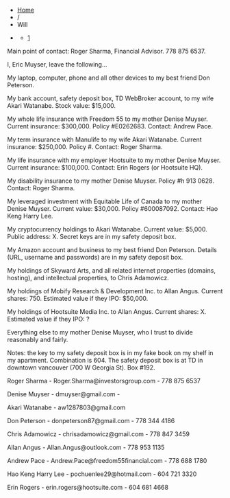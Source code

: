 <ul class="breadcrumb">
    <li><a href="/" address="true">Home</a>
    </li>
    <li><span class="divider">/</span> </li>
    <li class="active">Will</li>
    <li class="pagination">
        <div class="pagination">
            <ul>
                <li class="active"><a href="#">1</a>
                </li>
            </ul>
        </div>
    </li>
</ul>
<div class="post-2 page type-page status-publish hentry row-fluid" id="post-2">
    <meta name="robots" content="noindex">
    <div class="span2">
    </div>
    <div class="span4">
        <p></p>
        <p>Main point of contact: Roger Sharma, Financial Advisor. 778 875 6537.</p>
        <p>I, Eric Muyser, leave the following...</p>
        <p>My laptop, computer, phone and all other devices to my best friend Don Peterson.</p>
        <p>My bank account, safety deposit box, TD WebBroker account, to my wife Akari Watanabe. Stock value: $15,000.</p>
        <p>My whole life insurance with Freedom 55 to my mother Denise Muyser. Current insurance: $300,000. Policy #E0262683. Contact: Andrew Pace.</p>
        <p>My term insurance with Manulife to my wife Akari Watanabe. Current insurance: $250,000. Policy #. Contact: Roger Sharma.</p>
        <p>My life insurance with my employer Hootsuite to my mother Denise Muyser. Current insurance: $100,000. Contact: Erin Rogers (or Hootsuite HQ).</p>
        <p>My disability insurance to my mother Denise Muyser. Policy #h 913 0628. Contact: Roger Sharma.</p>
        <p>My leveraged investment with Equitable Life of Canada to my mother Denise Muyser. Current value: $30,000. Policy #600087092. Contact: Hao Keng Harry Lee.</p>
        <p>My cryptocurrency holdings to Akari Watanabe. Current value: $5,000. Public address: X. Secret keys are in my safety deposit box.</p>
        <p>My Amazon account and business to my best friend Don Peterson. Details (URL, username and passwords) are in my safety deposit box.</p>
        <p>My holdings of Skyward Arts, and all related internet properties (domains, hosting), and intellectual properties, to Chris Adamowicz.</p>
        <p>My holdings of Mobify Research &amp; Development Inc. to Allan Angus. Current shares: 750. Estimated value if they IPO: $50,000.</p>
        <p>My holdings of Hootsuite Media Inc. to Allan Angus. Current shares: X. Estimated value if they IPO: ?</p>
        <p>Everything else to my mother Denise Muyser, who I trust to divide reasonably and fairly.</p>
        <p>Notes: the key to my safety deposit box is in my fake book on my shelf in my apartment. Combination is 604. The safety deposit box is at TD in downtown vancouver (700 W Georgia St). Box #192.
        <p></p>
        <p>Roger Sharma - Roger.Sharma@investorsgroup.com - 778 875 6537</p>
        <p>Denise Muyser - dmuyser@gmail.com - </p>
        <p>Akari Watanabe - aw1287803@gmail.com</p>
        <p>Don Peterson - donpeterson87@gmail.com - 778 344 4186</p>
        <p>Chris Adamowicz - chrisadamowicz@gmail.com - 778 847 3459</p>
        <p>Allan Angus - Allan.Angus@outlook.com - 778 953 1135</p>
        <p>Andrew Pace - Andrew.Pace@freedom55financial.com - 778 688 1780</p>
        <p>Hao Keng Harry Lee - pochuenlee29@hotmail.com - 604 721 3320</p>
        <p>Erin Rogers - erin.rogers@hootsuite.com - 604 681 4668</p>
    </div>
</div>
